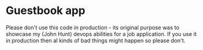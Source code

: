 # Guestbook app

Please don't use this code in production - its original purpose was to showcase my (John Hunt) devops abilities for a job application. If you use it in production then al kinds of bad things might happen so please don't.
